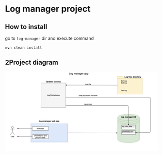 # Log manager project

## How to install

go to `log-manager` dir and execute command
```
mvn clean install
```

## 2Project diagram

![image](Project_diagram.png)
